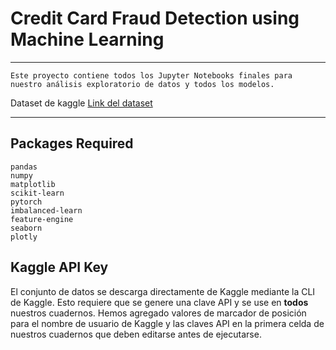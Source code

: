 # Credit Card Fraud Detection using Machine Learning

---

    Este proyecto contiene todos los Jupyter Notebooks finales para nuestro análisis exploratorio de datos y todos los modelos.

Dataset de kaggle
[Link del dataset](https://www.kaggle.com/datasets/kartik2112/fraud-detection)

---

## Packages Required

```
pandas
numpy
matplotlib
scikit-learn
pytorch
imbalanced-learn
feature-engine
seaborn
plotly
```

## Kaggle API Key

El conjunto de datos se descarga directamente de Kaggle mediante la CLI de Kaggle. Esto requiere que se genere una clave API y se use en **todos** nuestros cuadernos. Hemos agregado valores de marcador de posición para el nombre de usuario de Kaggle y las claves API en la primera celda de nuestros cuadernos que deben editarse antes de ejecutarse.
